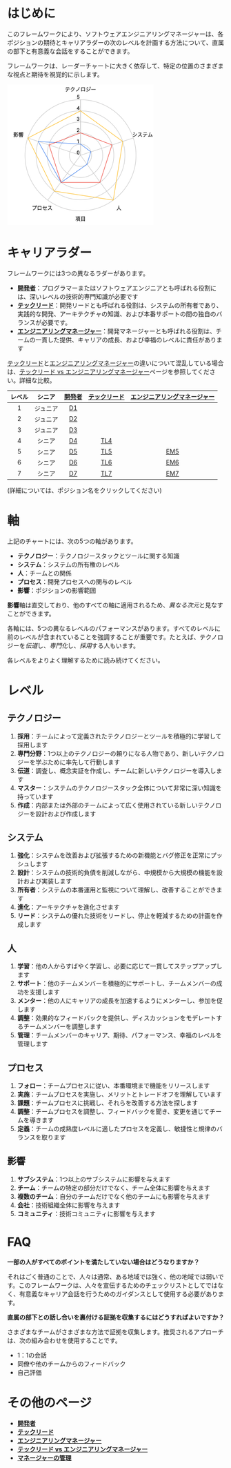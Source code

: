 # はじめに

このフレームワークにより、ソフトウェアエンジニアリングマネージャーは、各ポジションの期待とキャリアラダーの次のレベルを計画する方法について、直属の部下と有意義な会話をすることができます。

フレームワークは、レーダーチャートに大きく依存して、特定の位置のさまざまな視点と期待を視覚的に示します。

![テンプレートチャート](charts/template.png)

# キャリアラダー

フレームワークには3つの異なるラダーがあります。

* [**開発者**](Developer.md)：プログラマーまたはソフトウェアエンジニアとも呼ばれる役割には、深いレベルの技術的専門知識が必要です
* [**テックリード**](TechLead.md)：開発リードとも呼ばれる役割は、システムの所有者であり、実践的な開発、アーキテクチャの知識、および本番サポートの間の独自のバランスが必要です。
* [**エンジニアリングマネージャー**](EngineeringManager.md)：開発マネージャーとも呼ばれる役割は、チームの一貫した提供、キャリアの成長、および幸福のレベルに責任があります

[テックリード](TechLead.md)と[エンジニアリングマネージャー](EngineeringManager.md)の違いについて混乱している場合は、[テックリード vs エンジニアリングマネージャー](TechLead-EngineeringManager.md)ページを参照してください。詳細な比較。

|レベル|シニア|[開発者](Developer.md)|[テックリード](TechLead.md)|[エンジニアリングマネージャー](EngineeringManager.md)|
|:---:|:---:|:---:|:---:|:---:|
|1|ジュニア|[D1](Developer.md#d1---developer-1)|||
|2|ジュニア|[D2](Developer.md#d2---developer-2)|||
|3|ジュニア|[D3](Developer.md#d3---developer-3)|||
|4|シニア|[D4](Developer.md#d4---developer-4)|[TL4](TechLead.md#tl4---tech-lead-4)||
|5|シニア|[D5](Developer.md#d5---developer-5)|[TL5](TechLead.md#tl5---tech-lead-5)|[EM5](EngineeringManager.md#em5---engineering-manager-5)|
|6|シニア|[D6](Developer.md#d6---developer-6)|[TL6](TechLead.md#tl6---tech-lead-6)|[EM6](EngineeringManager.md#em6---engineering-manager-6)|
|7|シニア|[D7](Developer.md#d7---developer-7)|[TL7](TechLead.md#tl7---tech-lead-7)|[EM7](EngineeringManager.md#em7---engineering-manager-7)|

(詳細については、ポジション名をクリックしてください)

# 軸

上記のチャートには、次の5つの軸があります。
* **テクノロジー**：テクノロジースタックとツールに関する知識
* **システム**：システムの所有権のレベル
* **人**：チームとの関係
* **プロセス**：開発プロセスへの関与のレベル
* **影響**：ポジションの影響範囲

**影響**軸は直交しており、他のすべての軸に適用されるため、*異なる次元*と見なすことができます。

各軸には、5つの異なるレベルのパフォーマンスがあります。すべてのレベルに前のレベルが含まれていることを強調することが重要です。たとえば、テクノロジーを*伝道*し、*専門化*し、*採用*する人もいます。

各レベルをよりよく理解するために読み続けてください。

# レベル

## テクノロジー

1. **採用**：チームによって定義されたテクノロジーとツールを積極的に学習して採用します
2. **専門分野**：1つ以上のテクノロジーの頼りになる人物であり、新しいテクノロジーを学ぶために率先して行動します
3. **伝道**：調査し、概念実証を作成し、チームに新しいテクノロジーを導入します
4. **マスター**：システムのテクノロジースタック全体について非常に深い知識を持っています
5. **作成**：内部または外部のチームによって広く使用されている新しいテクノロジーを設計および作成します

## システム

1. **強化**：システムを改善および拡張するための新機能とバグ修正を正常にプッシュします
2. **設計**：システムの技術的負債を削減しながら、中規模から大規模の機能を設計および実装します
3. **所有者**：システムの本番運用と監視について理解し、改善することができます
4. **進化**：アーキテクチャを進化させます
5. **リード**：システムの優れた技術をリードし、停止を軽減するための計画を作成します

## 人

1. **学習**：他の人からすばやく学習し、必要に応じて一貫してステップアップします
2. **サポート**：他のチームメンバーを積極的にサポートし、チームメンバーの成功を支援します
3. **メンター**：他の人にキャリアの成長を加速するようにメンターし、参加を促します
4. **調整**：効果的なフィードバックを提供し、ディスカッションをモデレートするチームメンバーを調整します
5. **管理**：チームメンバーのキャリア、期待、パフォーマンス、幸福のレベルを管理します

## プロセス

1. **フォロー**：チームプロセスに従い、本番環境まで機能をリリースします
2. **実施**：チームプロセスを実施し、メリットとトレードオフを理解しています
3. **課題**：チームプロセスに挑戦し、それらを改善する方法を探します
4. **調整**：チームプロセスを調整し、フィードバックを聞き、変更を通じてチームを導きます
5. **定義**：チームの成熟度レベルに適したプロセスを定義し、敏捷性と規律のバランスを取ります

## 影響

1. **サブシステム**：1つ以上のサブシステムに影響を与えます
2. **チーム**：チームの特定の部分だけでなく、チーム全体に影響を与えます
3. **複数のチーム**：自分のチームだけでなく他のチームにも影響を与えます
4. **会社**：技術組織全体に影響を与えます
5. **コミュニティ**：技術コミュニティに影響を与えます

# FAQ

**一部の人がすべてのポイントを満たしていない場合はどうなりますか？**

それはごく普通のことで、人々は通常、ある地域では強く、他の地域では弱いです。このフレームワークは、人々を宣伝するためのチェックリストとしてではなく、有意義なキャリア会話を行うためのガイダンスとして使用する必要があります。

**直属の部下との話し合いを裏付ける証拠を収集するにはどうすればよいですか？**

さまざまなチームがさまざまな方法で証拠を収集します。推奨されるアプローチは、次の組み合わせを使用することです。
* 1：1の会話
* 同僚や他のチームからのフィードバック
* 自己評価

# その他のページ

* [**開発者**](Developer.md)
* [**テックリード**](TechLead.md)
* [**エンジニアリングマネージャー**](EngineeringManager.md)
* [**テックリード vs エンジニアリングマネージャー**](TechLead-EngineeringManager.md)
* [**マネージャーの管理**](Managing-Managers.md)
